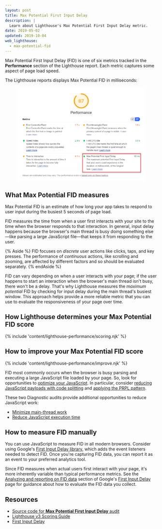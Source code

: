 ```yaml
---
layout: post
title: Max Potential First Input Delay
description: |
  Learn about Lighthouse's Max Potential First Input Delay metric.
date: 2019-05-02
updated: 2019-10-04
web_lighthouse:
  - max-potential-fid
---
```


Max Potential First Input Delay (FID) is one of six metrics
tracked in the **Performance** section of the Lighthouse report.
Each metric captures some aspect of page load speed.

The Lighthouse reports displays Max Potential FID in milliseconds:

<figure class="w-figure">
  <img class="w-screenshot" src="max-potential-fid.png" alt="A screenshot of the Lighthouse Max Potential First Input Delay audit">
</figure>

## What Max Potential FID measures

<!--TODO
mfriesenhahn@
I took a guess about what the "max potential" part of Max Potential FID means
based on how TTI is measured. Need confirmation from LH team.
-->

Max Potential FID is an estimate of how long your app takes to respond to user input
during the busiest 5&nbsp;seconds of page load.

FID measures the time from when a user first interacts with your site
to the time when the browser responds to that interaction.
In general, input delay happens
because the browser's main thread is busy doing something else—like
parsing a large JavaScript file—that keeps it from responding to the user.

{% Aside %}
FID focuses on _discrete_ user actions like clicks, taps, and key presses.
The performance of _continuous_ actions, like scrolling and zooming,
are affected by different factors and so should be evaluated separately.
{% endAside %}

FID can vary depending on when a user interacts with your page;
if the user happens to start an interaction
when the browser's main thread isn't busy, there won't be a delay.
That's why Lighthouse measures the _maximum potential_ FID
by checking for input delay during the main thread's busiest window.
This approach helps provide a more reliable metric that you can use to
evaluate the responsiveness of your page over time.

## How Lighthouse determines your Max Potential FID score

<!--TODO
mfriesenhahn@
I have no idea how the max potential fid score is determined.
There's not yet a report for it on HTTP Archive.
Need info from LH team.
-->

{% include 'content/lighthouse-performance/scoring.njk' %}

## How to improve your Max Potential FID score

{% include 'content/lighthouse-performance/improve.njk' %}

FID most commonly occurs when
the browser is busy parsing and executing a large JavaScript file
loaded by your page.
So, look for opportunities to [optimize your JavaScript](/fast#optimize-your-javascript).
In particular,
consider [reducing JavaScript payloads with code splitting](/reduce-javascript-payloads-with-code-splitting)
and [applying the PRPL pattern](/apply-instant-loading-with-prpl).

These two Diagnostic audits provide additional opportunities
to reduce JavaScript work:

- [Minimize main-thread work](/mainthread-work-breakdown)
- [Reduce JavaScript execution time](/bootup-time)

## How to measure FID manually

You can use JavaScript to measure FID in all modern browsers.
Consider using Google's [First Input Delay library](https://github.com/GoogleChromeLabs/first-input-delay),
which adds the event listeners needed to detect FID.
Once you're capturing FID data, you can report it as an event
to your preferred analytics tool.

Since FID measures when actual users first interact with your page,
it's more inherently variable than typical performance metrics.
See the [Analyzing and reporting on FID data][analysis] section
of Google's [First Input Delay][fid] page for guidance
about how to evaluate the FID data you collect.

## Resources

- [Source code for **Max Potential First Input Delay** audit](https://github.com/GoogleChrome/lighthouse/blob/master/lighthouse-core/audits/metrics/max-potential-fid.js)
- [Lighthouse v3 Scoring Guide](https://developers.google.com/web/tools/lighthouse/v3/scoring)
- [First Input Delay][fid]

[analysis]: https://developers.google.com/web/updates/2018/05/first-input-delay#analyzing_and_reporting_on_fid_data
[fid]: https://developers.google.com/web/updates/2018/05/first-input-delay
